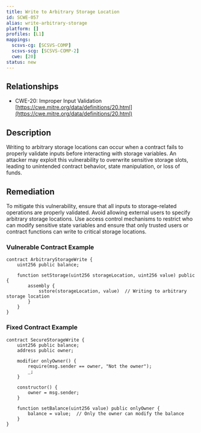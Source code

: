 ```yaml
---
title: Write to Arbitrary Storage Location
id: SCWE-057
alias: write-arbitrary-storage
platform: []
profiles: [L1]
mappings:
  scsvs-cg: [SCSVS-COMP]
  scsvs-scg: [SCSVS-COMP-2]
  cwe: [20]
status: new
---
```


## Relationships  
- CWE-20: Improper Input Validation  
  [https://cwe.mitre.org/data/definitions/20.html](https://cwe.mitre.org/data/definitions/20.html)  


## Description
Writing to arbitrary storage locations can occur when a contract fails to properly validate inputs before interacting with storage variables. An attacker may exploit this vulnerability to overwrite sensitive storage slots, leading to unintended contract behavior, state manipulation, or loss of funds.

## Remediation
To mitigate this vulnerability, ensure that all inputs to storage-related operations are properly validated. Avoid allowing external users to specify arbitrary storage locations. Use access control mechanisms to restrict who can modify sensitive state variables and ensure that only trusted users or contract functions can write to critical storage locations.

### Vulnerable Contract Example
```solidity
contract ArbitraryStorageWrite {
    uint256 public balance;

    function setStorage(uint256 storageLocation, uint256 value) public {
        assembly {
            sstore(storageLocation, value)  // Writing to arbitrary storage location
        }
    }
}
```

### Fixed Contract Example
```solidity
contract SecureStorageWrite {
    uint256 public balance;
    address public owner;

    modifier onlyOwner() {
        require(msg.sender == owner, "Not the owner");
        _;
    }

    constructor() {
        owner = msg.sender;
    }

    function setBalance(uint256 value) public onlyOwner {
        balance = value;  // Only the owner can modify the balance
    }
}
```